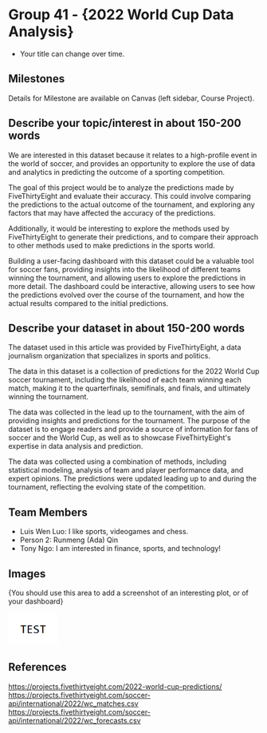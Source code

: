# Group 41 - {2022 World Cup Data Analysis}

- Your title can change over time.

## Milestones

Details for Milestone are available on Canvas (left sidebar, Course Project).

## Describe your topic/interest in about 150-200 words

We are interested in this dataset because it relates to a high-profile event in the world of soccer, and provides an opportunity to explore the use of data and analytics in predicting the outcome of a sporting competition.

The goal of this project would be to analyze the predictions made by FiveThirtyEight and evaluate their accuracy. This could involve comparing the predictions to the actual outcome of the tournament, and exploring any factors that may have affected the accuracy of the predictions.

Additionally, it would be interesting to explore the methods used by FiveThirtyEight to generate their predictions, and to compare their approach to other methods used to make predictions in the sports world.

Building a user-facing dashboard with this dataset could be a valuable tool for soccer fans, providing insights into the likelihood of different teams winning the tournament, and allowing users to explore the predictions in more detail. The dashboard could be interactive, allowing users to see how the predictions evolved over the course of the tournament, and how the actual results compared to the initial predictions.

## Describe your dataset in about 150-200 words

The dataset used in this article was provided by FiveThirtyEight, a data journalism organization that specializes in sports and politics.

The data in this dataset is a collection of predictions for the 2022 World Cup soccer tournament, including the likelihood of each team winning each match, making it to the quarterfinals, semifinals, and finals, and ultimately winning the tournament.

The data was collected in the lead up to the tournament, with the aim of providing insights and predictions for the tournament. The purpose of the dataset is to engage readers and provide a source of information for fans of soccer and the World Cup, as well as to showcase FiveThirtyEight's expertise in data analysis and prediction.

The data was collected using a combination of methods, including statistical modeling, analysis of team and player performance data, and expert opinions. The predictions were updated leading up to and during the tournament, reflecting the evolving state of the competition.
## Team Members

- Luis Wen Luo: I like sports, videogames and chess.
- Person 2: Runmeng (Ada) Qin
- Tony Ngo: I am interested in finance, sports, and technology!

## Images

{You should use this area to add a screenshot of an interesting plot, or of your dashboard}

<img src ="images/test.png" width="100px">

## References

https://projects.fivethirtyeight.com/2022-world-cup-predictions/
https://projects.fivethirtyeight.com/soccer-api/international/2022/wc_matches.csv
https://projects.fivethirtyeight.com/soccer-api/international/2022/wc_forecasts.csv




